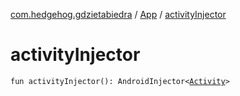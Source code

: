 [com.hedgehog.gdzietabiedra](../index.md) / [App](index.md) / [activityInjector](./activity-injector.md)

# activityInjector

`fun activityInjector(): AndroidInjector<`[`Activity`](https://developer.android.com/reference/android/app/Activity.html)`>`